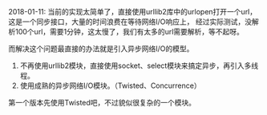 
2018-01-11:
当前的实现太简单了，直接使用urllib2库中的urlopen打开一个url，这是一个同步接口，大量的时间浪费在等待网络I/O响应上，
经过实际测试，没解析100个url，需要1分钟，这太慢了，我们有太多的url需要解析，等不起呀。

而解决这个问题最直接的办法就是引入异步网络I/O的模型。
1. 不再使用urllib2模块，直接使用socket、select模块来搞定异步，再引入多线程。
2. 使用成熟的异步网络I/O模块。（Twisted、Concurrence）


第一个版本先使用Twisted吧，不过貌似很复杂的一个模块。